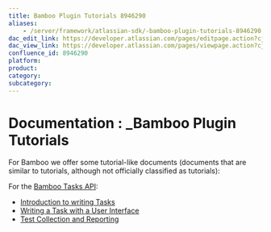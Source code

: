 ```yaml
---
title: Bamboo Plugin Tutorials 8946290
aliases:
    - /server/framework/atlassian-sdk/-bamboo-plugin-tutorials-8946290.html
dac_edit_link: https://developer.atlassian.com/pages/editpage.action?cjm=wozere&pageId=8946290
dac_view_link: https://developer.atlassian.com/pages/viewpage.action?cjm=wozere&pageId=8946290
confluence_id: 8946290
platform:
product:
category:
subcategory:
---
```

# Documentation : \_Bamboo Plugin Tutorials

For Bamboo we offer some tutorial-like documents (documents that are similar to tutorials, although not officially classified as tutorials):

For the [Bamboo Tasks API](https://developer.atlassian.com/display/BAMBOODEV/Bamboo+Tasks+API):

-   [Introduction to writing Tasks](https://developer.atlassian.com/display/BAMBOODEV/Introduction+to+writing+Tasks)
-   [Writing a Task with a User Interface](https://developer.atlassian.com/display/BAMBOODEV/Writing+a+Task+with+a+User+Interface)
-   [Test Collection and Reporting](https://developer.atlassian.com/display/BAMBOODEV/Test+Collection+and+Reporting)

















































































































































































































































































































